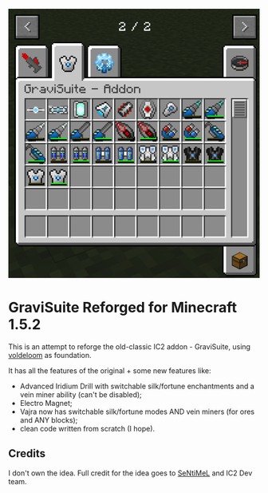 <p align="center">
    <img src="./preview.png">
</p>

# GraviSuite Reforged for Minecraft 1.5.2

This is an attempt to reforge the old-classic IC2 addon - GraviSuite, using [voldeloom](https://github.com/CrackedPolishedBlackstoneBricksMC/voldeloom) as foundation. 


It has all the features of the original + some new features like:
- Advanced Iridium Drill with switchable silk/fortune enchantments and a vein miner ability (can't be disabled);
- Electro Magnet;
- Vajra now has switchable silk/fortune modes AND vein miners (for ores and ANY blocks);
- clean code written from scratch (I hope).

## Credits
I don't own the idea. Full credit for the idea goes to [SeNtiMeL](https://forum.industrial-craft.net/thread/6915-ic2-exp-1-7-10-gravitation-suite-v2-0-3/) and IC2 Dev team. 